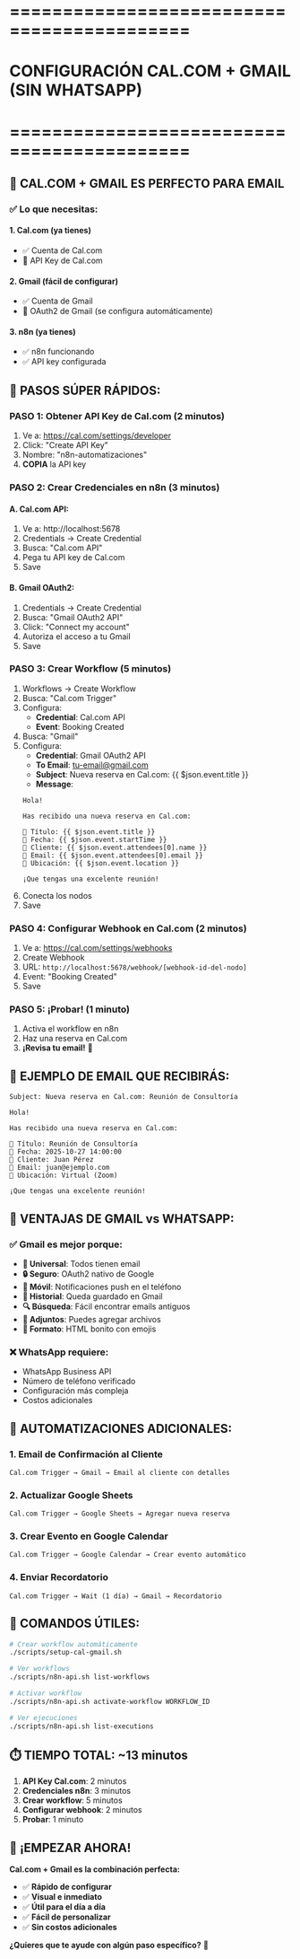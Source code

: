 # ===========================================
# CONFIGURACIÓN CAL.COM + GMAIL (SIN WHATSAPP)
# ===========================================

## 📧 **CAL.COM + GMAIL ES PERFECTO PARA EMAIL**

### ✅ **Lo que necesitas:**

#### **1. Cal.com (ya tienes)**
- ✅ Cuenta de Cal.com
- 🔑 API Key de Cal.com

#### **2. Gmail (fácil de configurar)**
- ✅ Cuenta de Gmail
- 🔑 OAuth2 de Gmail (se configura automáticamente)

#### **3. n8n (ya tienes)**
- ✅ n8n funcionando
- ✅ API key configurada

## 🚀 **PASOS SÚPER RÁPIDOS:**

### **PASO 1: Obtener API Key de Cal.com** (2 minutos)
1. Ve a: https://cal.com/settings/developer
2. Click: "Create API Key"
3. Nombre: "n8n-automatizaciones"
4. **COPIA** la API key

### **PASO 2: Crear Credenciales en n8n** (3 minutos)

#### **A. Cal.com API:**
1. Ve a: http://localhost:5678
2. Credentials → Create Credential
3. Busca: "Cal.com API"
4. Pega tu API key de Cal.com
5. Save

#### **B. Gmail OAuth2:**
1. Credentials → Create Credential
2. Busca: "Gmail OAuth2 API"
3. Click: "Connect my account"
4. Autoriza el acceso a tu Gmail
5. Save

### **PASO 3: Crear Workflow** (5 minutos)
1. Workflows → Create Workflow
2. Busca: "Cal.com Trigger"
3. Configura:
   - **Credential**: Cal.com API
   - **Event**: Booking Created
4. Busca: "Gmail"
5. Configura:
   - **Credential**: Gmail OAuth2 API
   - **To Email**: tu-email@gmail.com
   - **Subject**: Nueva reserva en Cal.com: {{ $json.event.title }}
   - **Message**:
   ```
   Hola!

   Has recibido una nueva reserva en Cal.com:

   📅 Título: {{ $json.event.title }}
   📅 Fecha: {{ $json.event.startTime }}
   👤 Cliente: {{ $json.event.attendees[0].name }}
   📧 Email: {{ $json.event.attendees[0].email }}
   📍 Ubicación: {{ $json.event.location }}

   ¡Que tengas una excelente reunión!
   ```
6. Conecta los nodos
7. Save

### **PASO 4: Configurar Webhook en Cal.com** (2 minutos)
1. Ve a: https://cal.com/settings/webhooks
2. Create Webhook
3. URL: `http://localhost:5678/webhook/[webhook-id-del-nodo]`
4. Event: "Booking Created"
5. Save

### **PASO 5: ¡Probar!** (1 minuto)
1. Activa el workflow en n8n
2. Haz una reserva en Cal.com
3. **¡Revisa tu email!** 📧

## 📧 **EJEMPLO DE EMAIL QUE RECIBIRÁS:**

```
Subject: Nueva reserva en Cal.com: Reunión de Consultoría

Hola!

Has recibido una nueva reserva en Cal.com:

📅 Título: Reunión de Consultoría
📅 Fecha: 2025-10-27 14:00:00
👤 Cliente: Juan Pérez
📧 Email: juan@ejemplo.com
📍 Ubicación: Virtual (Zoom)

¡Que tengas una excelente reunión!
```

## 🎯 **VENTAJAS DE GMAIL vs WHATSAPP:**

### **✅ Gmail es mejor porque:**
- **📧 Universal**: Todos tienen email
- **🔒 Seguro**: OAuth2 nativo de Google
- **📱 Móvil**: Notificaciones push en el teléfono
- **💾 Historial**: Queda guardado en Gmail
- **🔍 Búsqueda**: Fácil encontrar emails antiguos
- **📎 Adjuntos**: Puedes agregar archivos
- **🎨 Formato**: HTML bonito con emojis

### **❌ WhatsApp requiere:**
- WhatsApp Business API
- Número de teléfono verificado
- Configuración más compleja
- Costos adicionales

## 🚀 **AUTOMATIZACIONES ADICIONALES:**

### **1. Email de Confirmación al Cliente**
```
Cal.com Trigger → Gmail → Email al cliente con detalles
```

### **2. Actualizar Google Sheets**
```
Cal.com Trigger → Google Sheets → Agregar nueva reserva
```

### **3. Crear Evento en Google Calendar**
```
Cal.com Trigger → Google Calendar → Crear evento automático
```

### **4. Enviar Recordatorio**
```
Cal.com Trigger → Wait (1 día) → Gmail → Recordatorio
```

## 🔧 **COMANDOS ÚTILES:**

```bash
# Crear workflow automáticamente
./scripts/setup-cal-gmail.sh

# Ver workflows
./scripts/n8n-api.sh list-workflows

# Activar workflow
./scripts/n8n-api.sh activate-workflow WORKFLOW_ID

# Ver ejecuciones
./scripts/n8n-api.sh list-executions
```

## ⏱️ **TIEMPO TOTAL: ~13 minutos**

1. **API Key Cal.com**: 2 minutos
2. **Credenciales n8n**: 3 minutos
3. **Crear workflow**: 5 minutos
4. **Configurar webhook**: 2 minutos
5. **Probar**: 1 minuto

## 🎉 **¡EMPEZAR AHORA!**

**Cal.com + Gmail es la combinación perfecta:**
- ✅ **Rápido de configurar**
- ✅ **Visual e inmediato**
- ✅ **Útil para el día a día**
- ✅ **Fácil de personalizar**
- ✅ **Sin costos adicionales**

**¿Quieres que te ayude con algún paso específico?** 🚀
